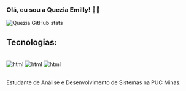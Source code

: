 

### Olá, eu sou a Quezia Emilly! 🖐🏻

![Quezia GitHub stats](https://github-readme-stats.vercel.app/api?username=Quezia-Emilly&show_icons=true&theme=dracula)


## Tecnologias:

<div style="display: inline_block"><br/>
  <img align="center" alt="html" src="https://img.shields.io/badge/HTML5-E34F26?style=for-the-badge&logo=html5&logoColor=white"/>

  <img align="center" alt="html" src="https://img.shields.io/badge/JavaScript-323330?style=for-the-badge&logo=javascript&logoColor=F7DF1E"/>

  <img align="center" alt="html" src="https://img.shields.io/badge/CSS3-1572B6?style=for-the-badge&logo=css3&logoColor=white"/> 
</div> <br/>

Estudante de Análise e Desenvolvimento de Sistemas na PUC Minas.
